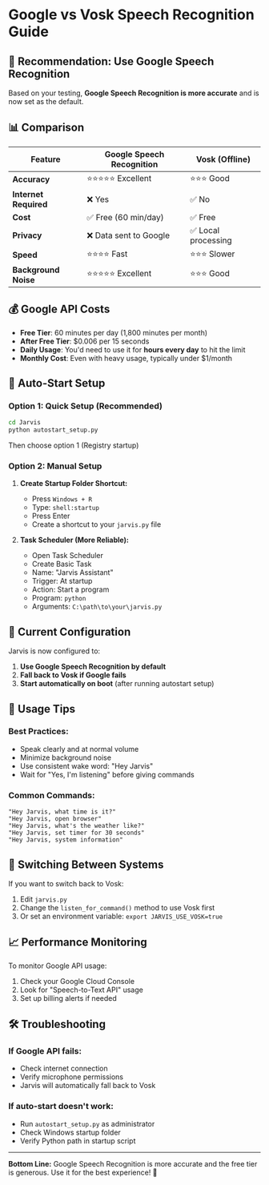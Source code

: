# Google vs Vosk Speech Recognition Guide

## 🎯 **Recommendation: Use Google Speech Recognition**

Based on your testing, **Google Speech Recognition is more accurate** and is now set as the default.

## 📊 **Comparison**

| Feature | Google Speech Recognition | Vosk (Offline) |
|---------|---------------------------|----------------|
| **Accuracy** | ⭐⭐⭐⭐⭐ Excellent | ⭐⭐⭐ Good |
| **Internet Required** | ❌ Yes | ✅ No |
| **Cost** | ✅ Free (60 min/day) | ✅ Free |
| **Privacy** | ❌ Data sent to Google | ✅ Local processing |
| **Speed** | ⭐⭐⭐⭐ Fast | ⭐⭐⭐ Slower |
| **Background Noise** | ⭐⭐⭐⭐⭐ Excellent | ⭐⭐⭐ Good |

## 💰 **Google API Costs**

- **Free Tier**: 60 minutes per day (1,800 minutes per month)
- **After Free Tier**: $0.006 per 15 seconds
- **Daily Usage**: You'd need to use it for **hours every day** to hit the limit
- **Monthly Cost**: Even with heavy usage, typically under $1/month

## 🚀 **Auto-Start Setup**

### **Option 1: Quick Setup (Recommended)**
```bash
cd Jarvis
python autostart_setup.py
```
Then choose option 1 (Registry startup)

### **Option 2: Manual Setup**

1. **Create Startup Folder Shortcut:**
   - Press `Windows + R`
   - Type: `shell:startup`
   - Press Enter
   - Create a shortcut to your `jarvis.py` file

2. **Task Scheduler (More Reliable):**
   - Open Task Scheduler
   - Create Basic Task
   - Name: "Jarvis Assistant"
   - Trigger: At startup
   - Action: Start a program
   - Program: `python`
   - Arguments: `C:\path\to\your\jarvis.py`

## 🔧 **Current Configuration**

Jarvis is now configured to:
1. **Use Google Speech Recognition by default**
2. **Fall back to Vosk if Google fails**
3. **Start automatically on boot** (after running autostart setup)

## 🎯 **Usage Tips**

### **Best Practices:**
- Speak clearly and at normal volume
- Minimize background noise
- Use consistent wake word: "Hey Jarvis"
- Wait for "Yes, I'm listening" before giving commands

### **Common Commands:**
```
"Hey Jarvis, what time is it?"
"Hey Jarvis, open browser"
"Hey Jarvis, what's the weather like?"
"Hey Jarvis, set timer for 30 seconds"
"Hey Jarvis, system information"
```

## 🔄 **Switching Between Systems**

If you want to switch back to Vosk:
1. Edit `jarvis.py`
2. Change the `listen_for_command()` method to use Vosk first
3. Or set an environment variable: `export JARVIS_USE_VOSK=true`

## 📈 **Performance Monitoring**

To monitor Google API usage:
1. Check your Google Cloud Console
2. Look for "Speech-to-Text API" usage
3. Set up billing alerts if needed

## 🛠️ **Troubleshooting**

### **If Google API fails:**
- Check internet connection
- Verify microphone permissions
- Jarvis will automatically fall back to Vosk

### **If auto-start doesn't work:**
- Run `autostart_setup.py` as administrator
- Check Windows startup folder
- Verify Python path in startup script

---

**Bottom Line:** Google Speech Recognition is more accurate and the free tier is generous. Use it for the best experience! 🎉 